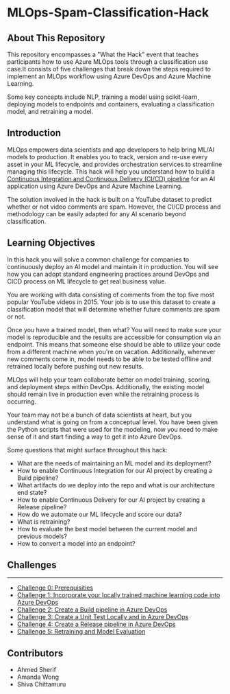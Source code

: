# MLOps-Spam-Classification-Hack

## About This Repository
This repository encompasses a "What the Hack" event that teaches participants how to use Azure MLOps tools through a classification use case.It consists of five challenges that break down the steps required to implement an MLOps workflow using Azure DevOps and Azure Machine Learning.

Some key concepts include NLP, training a model using scikit-learn, deploying models to endpoints and containers, evaluating a classification model, and retraining a model.

## Introduction
MLOps empowers data scientists and app developers to help bring ML/AI models to production. It enables you to track, version and re-use every asset in your ML lifecycle, and provides orchestration services to streamline managing this lifecycle. This hack will help you understand how to build a [Continuous Integration and Continuous Delivery (CI/CD) pipeline](https://docs.microsoft.com/en-us/azure/devops/pipelines/apps/cd/azure/cicd-data-overview?view=azure-devops) for an AI application using Azure DevOps and Azure Machine Learning.

The solution involved in the hack is built on a YouTube dataset to predict whether or not video comments are spam. However, the CI/CD process and methodology can be easily adapted for any AI scenario beyond classification.

## Learning Objectives
In this hack you will solve a common challenge for companies to continuously deploy an AI model and maintain it in production. You will see how you can adopt standard engineering practices around DevOps and CICD process on ML lifecycle to get real business value.

You are working with data consisting of comments from the top five most popular YouTube videos in 2015. Your job is to use this dataset to create a classification model that will determine whether future comments are spam or not. 

Once you have a trained model, then what? You will need to make sure your model is reproducible and the results are accessible for consumption via an endpoint. This means that someone else should be able to utilize your code from a different machine when you're on vacation. Additionally, whenever new comments come in, model needs to be able to be tested offline and retrained locally before pushing out new results.

MLOps will help your team collaborate better on model training, scoring, and deployment steps within DevOps. Additionally, the existing model should remain live in production even while the retraining process is occurring.

Your team may not be a bunch of data scientists at heart, but you understand what is going on from a conceptual level. You have been given the Python scripts that were used for the modeling, now you need to make sense of it and start finding a way to get it into Azure DevOps.

Some questions that might surface throughout this hack:

- What are the needs of maintaining an ML model and its deployment?
- How to enable Continuous Integration for our AI project by creating a Build pipeline?
- What artifacts do we deploy into the repo and what is our architecture end state?
- How to enable Continuous Delivery for our AI project by creating a Release pipeline?
- How do we automate our ML lifecycle and score our data?
- What is retraining?
- How to evaluate the best model between the current model and previous models?
- How to convert a model into an endpoint?


## Challenges
-----
-  [Challenge 0: Prerequisities](Challenge-00.md)
-  [Challenge 1: Incorporate your locally trained machine learning code into Azure DevOps](Challenge-01.md)
-  [Challenge 2: Create a Build pipeline in Azure DevOps](Challenge-02.md)
-  [Challenge 3: Create a Unit Test Locally and in Azure DevOps](Challenge-03.md)
-  [Challenge 4: Create a Release pipeline in Azure DevOps](Challenge-04.md)
-  [Challenge 5: Retraining and Model Evaluation](Challenge-05.md)

## Contributors
- Ahmed Sherif
- Amanda Wong
- Shiva Chittamuru